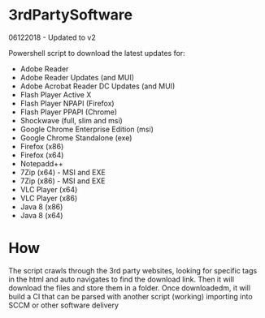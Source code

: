 # 3rdPartySoftware
06122018 - Updated to v2


Powershell script to download the latest updates for:
  - Adobe Reader 
  - Adobe Reader Updates (and MUI)
  - Adobe Acrobat Reader DC Updates (and MUI)
  - Flash Player Active X
  - Flash Player NPAPI (Firefox)
  - Flash Player PPAPI (Chrome)
  - Shockwave (full, slim and msi)
  - Google Chrome Enterprise Edition (msi)
  - Google Chrome Standalone (exe)
  - Firefox (x86)
  - Firefox (x64)
  - Notepadd++
  - 7Zip (x64) - MSI and EXE
  - 7Zip (x86) - MSI and EXE
  - VLC Player (x64)
  - VLC Player (x86)
  - Java 8 (x86)
  - Java 8 (x64)
  
  
# How
 The script crawls through the 3rd party websites, looking for specific tags in the html and auto navigates to find the download link. Then it will download the files and store them in a folder. Once downloadedm, it will build a CI that can be parsed with another script (working) importing into SCCM or other software delivery 
